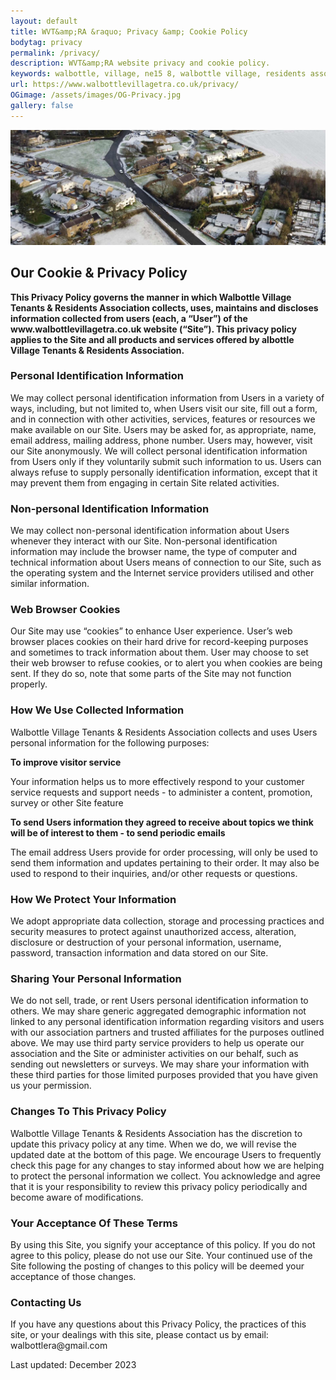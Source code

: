 ```yaml
---
layout: default
title: WVT&amp;RA &raquo; Privacy &amp; Cookie Policy
bodytag: privacy
permalink: /privacy/
description: WVT&amp;RA website privacy and cookie policy.
keywords: walbottle, village, ne15 8, walbottle village, residents association, website, cookie policy, privacy policy
url: https://www.walbottlevillagetra.co.uk/privacy/
OGimage: /assets/images/OG-Privacy.jpg
gallery: false
---
```


<div class="container-fluid">
	<div class="row">
		<div class="mastImg">
			<img src="/assets/images/mastheadImg-home.jpg" class="img-responsive" alt="aerial view of Walbottle Village in winter">
		</div>
	</div>
</div>

<div class="container-fluid groups"> <!-- container-fluid -->
	<div class="row"> <!-- row -->
		<div class="col-sm-1 col-xs-0"></div>
		<div class="col-sm-10 col-xs-12 mainPanel">
			<div class="row"> <!-- row -->
				<div class="col-xs-12">
			 		 <h2>Our Cookie &amp; Privacy Policy</h2>
				</div>
				<div class="col-md-12 col-xs-12">
					<p><strong>This Privacy Policy governs the manner in which Walbottle Village Tenants &amp; Residents Association collects, uses, maintains and discloses information collected from users (each, a “User”) of the www.walbottlevillagetra.co.uk website (“Site”). This privacy policy applies to the Site and all products and services offered by albottle Village Tenants &amp; Residents Association.</strong></p>
					<h3>Personal Identification Information</h3>
					<p>We may collect personal identification information from Users in a variety of ways, including, but not limited to, when Users visit our site, fill out a form, and in connection with other activities, services, features or resources we make available on our Site. Users may be asked for, as appropriate, name, email address, mailing address, phone number. Users may, however, visit our Site anonymously. We will collect personal identification information from Users only if they voluntarily submit such information to us. Users can always refuse to supply personally identification information, except that it may prevent them from engaging in certain Site related activities.</p>
					<h3>Non-personal Identification Information</h3>
					<p>We may collect non-personal identification information about Users whenever they interact with our Site. Non-personal identification information may include the browser name, the type of computer and technical information about Users means of connection to our Site, such as the operating system and the Internet service providers utilised and other similar information.</p>
					<h3>Web Browser Cookies</h3>
					<p>Our Site may use “cookies” to enhance User experience. User’s web browser places cookies on their hard drive for record-keeping purposes and sometimes to track information about them. User may choose to set their web browser to refuse cookies, or to alert you when cookies are being sent. If they do so, note that some parts of the Site may not function properly.</p>
					<h3>How We Use Collected Information</h3>
					<p>Walbottle Village Tenants &amp; Residents Association collects and uses Users personal information for the following purposes:</p>
					<p><strong>To improve visitor service</strong></p>
					<p>Your information helps us to more effectively respond to your customer service requests and support needs - to administer a content, promotion, survey or other Site feature</p>
					<p><strong>To send Users information they agreed to receive about topics we think will be of interest to them - to send periodic emails</strong></p>
					<p>The email address Users provide for order processing, will only be used to send them information and updates pertaining to their order. It may also be used to respond to their inquiries, and/or other requests or questions.</p>
					<h3>How We Protect Your Information</h3>
					<p>We adopt appropriate data collection, storage and processing practices and security measures to protect against unauthorized access, alteration, disclosure or destruction of your personal information, username, password, transaction information and data stored on our Site.</p>
					<h3>Sharing Your Personal Information</h3>
					<p>We do not sell, trade, or rent Users personal identification information to others. We may share generic aggregated demographic information not linked to any personal identification information regarding visitors and users with our association partners and trusted affiliates for the purposes outlined above. We may use third party service providers to help us operate our association and the Site or administer activities on our behalf, such as sending out newsletters or surveys. We may share your information with these third parties for those limited purposes provided that you have given us your permission.</p>
					<h3>Changes To This Privacy Policy</h3>
					<p>Walbottle Village Tenants &amp; Residents Association has the discretion to update this privacy policy at any time. When we do, we will revise the updated date at the bottom of this page. We encourage Users to frequently check this page for any changes to stay informed about how we are helping to protect the personal information we collect. You acknowledge and agree that it is your responsibility to review this privacy policy periodically and become aware of modifications.</p>
					<h3>Your Acceptance Of These Terms</h3>
					<p>By using this Site, you signify your acceptance of this policy. If you do not agree to this policy, please do not use our Site. Your continued use of the Site following the posting of changes to this policy will be deemed your acceptance of those changes.</p>
					<h3>Contacting Us</h3>
					<p>If you have any questions about this Privacy Policy, the practices of this site, or your dealings with this site, please contact us by email: walbottlera@gmail.com</p>
					<p>Last updated: December 2023</p>
				</div>
	  		</div><!-- /row -->
		</div>
		<div class="col-sm-1 col-xs-0"></div>
	</div><!-- /row -->
</div><!-- /container-fluid -->
